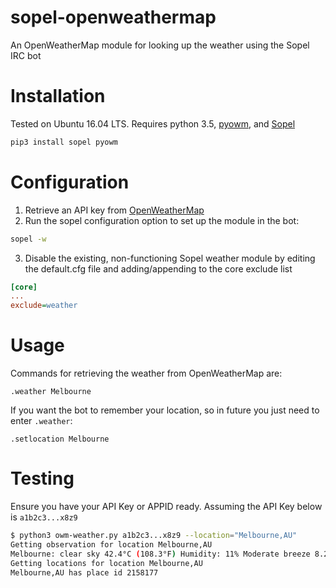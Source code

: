 # sopel-openweathermap
An OpenWeatherMap module for looking up the weather using the Sopel IRC bot

# Installation
Tested on Ubuntu 16.04 LTS. Requires python 3.5, [pyowm](https://github.com/csparpa/pyowm), and [Sopel](https://github.com/sopel-irc/sopel)

```bash
pip3 install sopel pyowm
```

# Configuration
1. Retrieve an API key from [OpenWeatherMap](https://openweathermap.org/api)
2. Run the sopel configuration option to set up the module in the bot:
```bash
sopel -w
```
3. Disable the existing, non-functioning Sopel weather module by editing the default.cfg file and adding/appending to the core exclude list
```ini
[core]
...
exclude=weather
```

# Usage
Commands for retrieving the weather from OpenWeatherMap are:
```
.weather Melbourne
```

If you want the bot to remember your location, so in future you just need to enter ```.weather```:
```
.setlocation Melbourne
```

# Testing

Ensure you have your API Key or APPID ready. Assuming the API Key below is ```a1b2c3...x8z9```
```bash
$ python3 owm-weather.py a1b2c3...x8z9 --location="Melbourne,AU"
Getting observation for location Melbourne,AU
Melbourne: clear sky 42.4°C (108.3°F) Humidity: 11% Moderate breeze 8.2m/s (↘)
Getting locations for location Melbourne,AU
Melbourne,AU has place id 2158177
```

